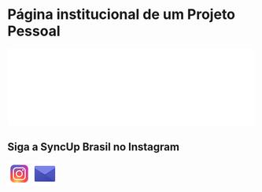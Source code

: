 # Página institucional de um Projeto Pessoal

![alt text](logo.png)

## Siga a SyncUp Brasil no Instagram 
[![alt text](icons8-instagram-48.png)](https://www.instagram.com/syncupbrasil/) [![alt text](icons8-nova-mensagem-48.png)](mailto:contato@syncupbrasil.tech)

